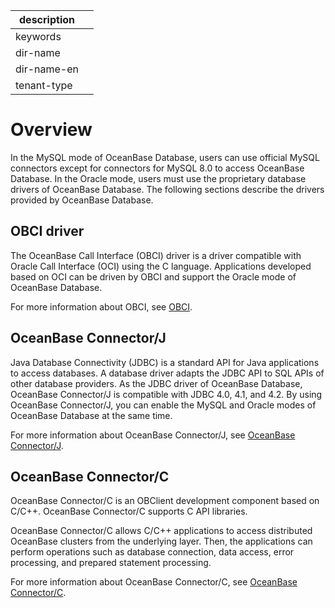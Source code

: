 |description||
|---|---|
|keywords||
|dir-name||
|dir-name-en||
|tenant-type||

# Overview

In the MySQL mode of OceanBase Database, users can use official MySQL connectors except for connectors for MySQL 8.0 to access OceanBase Database. In the Oracle mode, users must use the proprietary database drivers of OceanBase Database. The following sections describe the drivers provided by OceanBase Database.

## OBCI driver

The OceanBase Call Interface (OBCI) driver is a driver compatible with Oracle Call Interface (OCI) using the C language. Applications developed based on OCI can be driven by OBCI and support the Oracle mode of OceanBase Database.

For more information about OBCI, see [OBCI](../300.database-driver/200.OBCI.md).

## OceanBase Connector/J

Java Database Connectivity (JDBC) is a standard API for Java applications to access databases. A database driver adapts the JDBC API to SQL APIs of other database providers. As the JDBC driver of OceanBase Database, OceanBase Connector/J is compatible with JDBC 4.0, 4.1, and 4.2. By using OceanBase Connector/J, you can enable the MySQL and Oracle modes of OceanBase Database at the same time.

For more information about OceanBase Connector/J, see [OceanBase Connector/J](../300.database-driver/300.oceanbase-connector-j_concepts.md).

## OceanBase Connector/C

OceanBase Connector/C is an OBClient development component based on C/C++. OceanBase Connector/C supports C API libraries.

OceanBase Connector/C allows C/C++ applications to access distributed OceanBase clusters from the underlying layer. Then, the applications can perform operations such as database connection, data access, error processing, and prepared statement processing.

For more information about OceanBase Connector/C, see [OceanBase Connector/C](../300.database-driver/400.about-oceanbase-connector-c.md).
